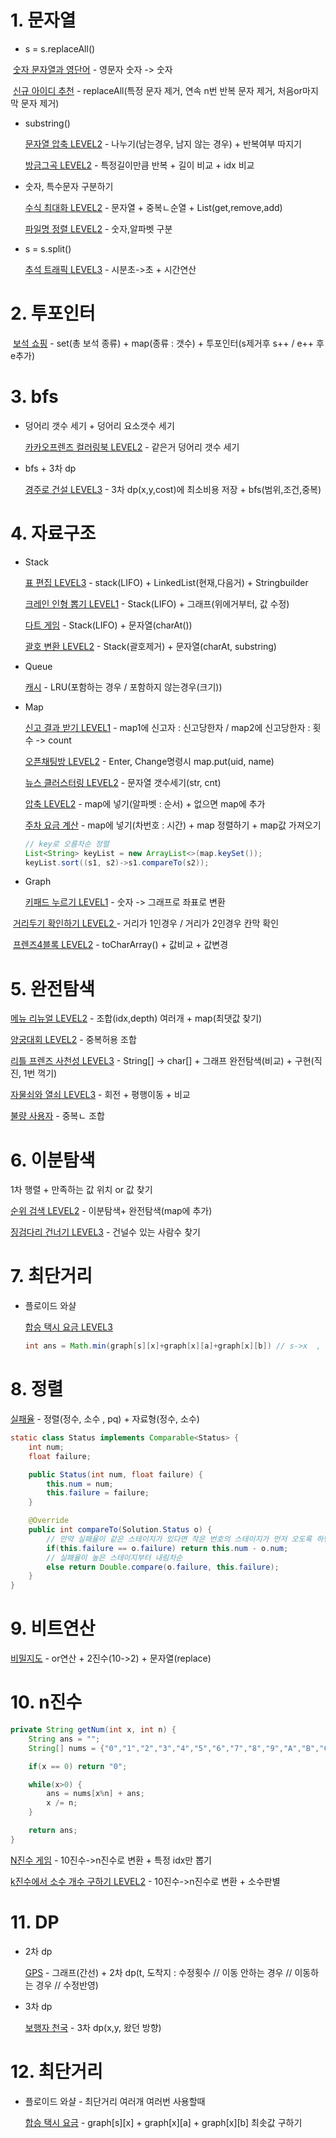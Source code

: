 # 1. 문자열

* s = s.replaceAll() 

​	[숫자 문자열과 영단어](https://programmers.co.kr/learn/courses/30/lessons/81301) - 영문자 숫자 -> 숫자

​	[신규 아이디 추천](https://programmers.co.kr/learn/courses/30/lessons/72410) - replaceAll(특정 문자 제거, 연속 n번 반복 문자 제거, 처음or마지막 문자 제거)

* substring()

  [문자열 압축 LEVEL2](https://programmers.co.kr/learn/courses/30/lessons/60057) -  나누기(남는경우, 남지 않는 경우) + 반복여부 따지기

  [방금그곡 LEVEL2](https://programmers.co.kr/learn/courses/30/lessons/17683) - 특정길이만큼 반복 + 길이 비교 + idx 비교

* 숫자, 특수문자 구분하기

  [수식 최대화 LEVEL2](https://programmers.co.kr/learn/courses/30/lessons/67257) - 문자열 + 중복ㄴ순열 + List(get,remove,add)
  
  [파일명 정렬 LEVEL2](https://programmers.co.kr/learn/courses/30/lessons/17686) - 숫자,알파벳 구분

* s = s.split()

  [추석 트래픽 LEVEL3](https://programmers.co.kr/learn/courses/30/lessons/17676) - 시분초->초  +  시간연산

# 2. 투포인터

​	[보석 쇼핑](https://programmers.co.kr/learn/courses/30/lessons/67258) - set(총 보석 종류) + map(종류 : 갯수) + 투포인터(s제거후 s++  /  e++ 후 e추가)



# 3. bfs

* 덩어리 갯수 세기 + 덩어리 요소갯수 세기

  [카카오프렌즈 컬러링북 LEVEL2](https://programmers.co.kr/learn/courses/30/lessons/1829)  - 같은거 덩어리 갯수 세기


* bfs + 3차 dp

  [경주로 건설 LEVEL3](https://programmers.co.kr/learn/courses/30/lessons/67259) - 3차 dp(x,y,cost)에 최소비용 저장 + bfs(범위,조건,중복)

# 4. 자료구조

* Stack

  [표 편집 LEVEL3](https://programmers.co.kr/learn/courses/30/lessons/81303) - stack(LIFO) + LinkedList(현재,다음거) + Stringbuilder

  [크레인 인형 뽑기 LEVEL1](https://programmers.co.kr/learn/courses/30/lessons/64061) - Stack(LIFO) + 그래프(위에거부터, 값 수정)

  [다트 게임](https://programmers.co.kr/learn/courses/30/lessons/17682) - Stack(LIFO) + 문자열(charAt())

  [괄호 변환 LEVEL2](https://programmers.co.kr/learn/courses/30/lessons/60058) - Stack(괄호제거) + 문자열(charAt, substring)

* Queue

  [캐시](https://programmers.co.kr/learn/courses/30/lessons/17680) - LRU(포함하는 경우 / 포함하지 않는경우(크기))

* Map

  [신고 결과 받기 LEVEL1](https://programmers.co.kr/learn/courses/30/lessons/92334) - map1에 신고자 : 신고당한자  /  map2에 신고당한자 : 횟수   -> count

  [오픈채팅방 LEVEL2](https://programmers.co.kr/learn/courses/30/lessons/42888) - Enter, Change명령시 map.put(uid, name)

  [뉴스 클러스터링 LEVEL2](https://programmers.co.kr/learn/courses/30/lessons/17677) - 문자열 갯수세기(str, cnt)

  [압축 LEVEL2](https://programmers.co.kr/learn/courses/30/lessons/17684) - map에 넣기(알파벳 : 순서) + 없으면 map에 추가

  [주차 요금 계산](https://programmers.co.kr/learn/courses/30/lessons/92341) - map에 넣기(차번호 : 시간) + map 정렬하기  +  map값 가져오기

  ```java
  // key로 오름차순 정렬
  List<String> keyList = new ArrayList<>(map.keySet());
  keyList.sort((s1, s2)->s1.compareTo(s2));
  ```

  

* Graph

  [키패드 누르기 LEVEL1](https://programmers.co.kr/learn/courses/30/lessons/67256) - 숫자 -> 그래프로 좌표로 변환

​		[거리두기 확인하기 LEVEL2 ](https://programmers.co.kr/learn/courses/30/lessons/81302) - 거리가 1인경우 /  거리가 2인경우 칸막 확인

​		[프렌즈4블록 LEVEL2](https://programmers.co.kr/learn/courses/30/lessons/17679) - toCharArray()   +  값비교  +  값변경

# 5. 완전탐색

[메뉴 리뉴얼 LEVEL2](https://programmers.co.kr/learn/courses/30/lessons/72411) - 조합(idx,depth) 여러개 + map(최댓값 찾기)

[양궁대회 LEVEL2](https://programmers.co.kr/learn/courses/30/lessons/92342) - 중복허용 조합

[리틀 프렌즈 사천성 LEVEL3](https://programmers.co.kr/learn/courses/30/lessons/1836) - String[] -> char[]  +  그래프 완전탐색(비교) + 구현(직진, 1번 꺽기)

[자물쇠와 열쇠 LEVEL3](https://programmers.co.kr/learn/courses/30/lessons/60059) - 회전 + 평행이동 + 비교

[불량 사용자](https://programmers.co.kr/learn/courses/30/lessons/64064) - 중복ㄴ 조합



# 6. 이분탐색

1차 행렬 + 만족하는 값 위치 or 값 찾기

[순위 검색 LEVEL2](https://programmers.co.kr/learn/courses/30/lessons/72412) - 이분탐색+ 완전탐색(map에 추가) 

[징검다리 건너기 LEVEL3](https://programmers.co.kr/learn/courses/30/lessons/64062) -  건널수 있는 사람수 찾기

# 7. 최단거리

* 플로이드 와샬

  [합승 택시 요금 LEVEL3](https://programmers.co.kr/learn/courses/30/lessons/72413) 

  ```java
  int ans = Math.min(graph[s][x]+graph[x][a]+graph[x][b]) // s->x  , x->a , x->b 최단거리 필요 -> 플로이드 와샬
  ```

  

# 8. 정렬

[실패율](https://programmers.co.kr/learn/courses/30/lessons/42889) - 정렬(정수, 소수 , pq) + 자료형(정수, 소수)

```java
static class Status implements Comparable<Status> {
    int num;
    float failure;

    public Status(int num, float failure) {
        this.num = num;
        this.failure = failure;
    }

    @Override
    public int compareTo(Solution.Status o) {	
        // 만약 실패율이 같은 스테이지가 있다면 작은 번호의 스테이지가 먼저 오도록 하면 된다.
        if(this.failure == o.failure) return this.num - o.num;	
        // 실패율이 높은 스테이지부터 내림차순
        else return Double.compare(o.failure, this.failure);
    }
}
```



# 9. 비트연산

[비밀지도](https://programmers.co.kr/learn/courses/30/lessons/17681) - or연산 + 2진수(10->2) + 문자열(replace)



# 10. n진수

```java
private String getNum(int x, int n) {
    String ans = "";
    String[] nums = {"0","1","2","3","4","5","6","7","8","9","A","B","C","D","E","F"};

    if(x == 0) return "0";

    while(x>0) {
        ans = nums[x%n] + ans;
        x /= n;
    }

    return ans;
}
```

[N진수 게임](https://programmers.co.kr/learn/courses/30/lessons/17687) - 10진수->n진수로 변환 + 특정 idx만 뽑기

[k진수에서 소수 개수 구하기 LEVEL2](https://programmers.co.kr/learn/courses/30/lessons/92335) - 10진수->n진수로 변환 + 소수판별



# 11. DP

* 2차 dp

  [GPS](https://programmers.co.kr/learn/courses/30/lessons/1837) - 그래프(간선) + 2차 dp(t, 도착지 : 수정횟수 //    이동 안하는 경우   //  이동하는 경우  //  수정반영) 

* 3차 dp

  [보행자 천국](https://programmers.co.kr/learn/courses/30/lessons/1832) - 3차 dp(x,y, 왔던 방향)

# 12. 최단거리

* 플로이드 와샬 - 최단거리 여러개 여러번 사용할때

  [합승 택시 요금](https://programmers.co.kr/learn/courses/30/lessons/72413) - graph[s][x] + graph[x][a] + graph[x][b] 최솟값 구하기
